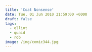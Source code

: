 ```yaml
---
title: 'Coat Nonsense'
date: Tue, 01 Jun 2010 21:59:00 +0000
draft: false
tags:
  - elliot
  - quaid
  - rob
image: /img/comic344.jpg
---
```


